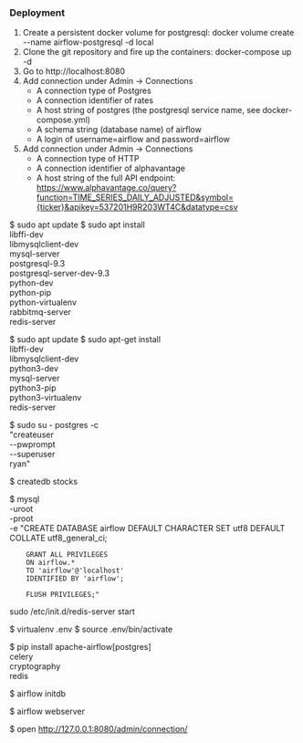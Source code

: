 
### Deployment

1. Create a persistent docker volume for postgresql: docker volume create --name airflow-postgresql -d local
2. Clone the git repository and fire up the containers: docker-compose up -d
3. Go to http://localhost:8080
4. Add connection under Admin -> Connections
	* A connection type of Postgres
	* A connection identifier of rates
	* A host string of postgres (the postgresql service name, see docker-compose.yml)
	* A schema string (database name) of airflow
	* A login of username=airflow and password=airflow
5. Add connection under Admin -> Connections
	* A connection type of HTTP
	* A connection identifier of alphavantage
	* A host string of the full API endpoint:     https://www.alphavantage.co/query?function=TIME_SERIES_DAILY_ADJUSTED&symbol={ticker}&apikey=537201H9R203WT4C&datatype=csv

$ sudo apt update
$ sudo apt install \
    libffi-dev \
    libmysqlclient-dev \
    mysql-server \
    postgresql-9.3 \
    postgresql-server-dev-9.3 \
    python-dev \
    python-pip \
    python-virtualenv \
    rabbitmq-server \
    redis-server

$ sudo apt update
$ sudo apt-get install \
    libffi-dev \
    libmysqlclient-dev \
    python3-dev \
    mysql-server \
    python3-pip \
    python3-virtualenv \
    redis-server

$ sudo su - postgres -c \
    "createuser \
        --pwprompt \
        --superuser \
        ryan"
        
$ createdb stocks

$ mysql \
    -uroot \
    -proot \
    -e "CREATE DATABASE airflow
        DEFAULT CHARACTER SET utf8
        DEFAULT COLLATE utf8_general_ci;

        GRANT ALL PRIVILEGES
        ON airflow.*
        TO 'airflow'@'localhost'
        IDENTIFIED BY 'airflow';

        FLUSH PRIVILEGES;"
        
sudo /etc/init.d/redis-server start

$ virtualenv .env
$ source .env/bin/activate

$ pip install apache-airflow[postgres] \
    celery \
    cryptography \
    redis

$ airflow initdb

$ airflow webserver

$ open http://127.0.0.1:8080/admin/connection/
